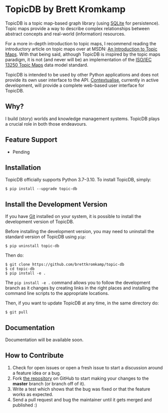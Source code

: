 # TopicDB by Brett Kromkamp

TopicDB is a topic map-based graph library (using [SQLite](https://www.sqlite.org/index.html) for persistence). Topic maps provide a way to describe complex relationships between abstract concepts and real-world (information) resources.

For a more in-depth introduction to topic maps, I recommend reading the introductory article on topic maps over at MSDN: [An Introduction to Topic Maps](https://msdn.microsoft.com/en-us/library/aa480048.aspx). With that being said, although TopicDB is inspired by the topic maps paradigm, it is not (and never will be) an implementation of the [ISO/IEC 13250 Topic Maps](http://www.iso.org/iso/home/store/catalogue_tc/catalogue_detail.htm?csnumber=38068) data model standard.

TopicDB is intended to be used by other Python applications and does not provide its own user interface to the API. [Contextualise](https://github.com/brettkromkamp/contextualise), currently in active development, will provide a complete web-based user interface for TopicDB.

## Why?

I build (story) worlds and knowledge management systems. TopicDB plays a crucial role in both those endeavours.

## Feature Support

- Pending

## Installation

TopicDB officially supports Python 3.7–3.10. To install TopicDB, simply:

    $ pip install --upgrade topic-db

## Install the Development Version

If you have [Git](https://git-scm.com/) installed on your system, it is possible to install the development version of TopicDB.

Before installing the development version, you may need to uninstall the standard version of TopicDB using
``pip``:

    $ pip uninstall topic-db

Then do:

    $ git clone https://github.com/brettkromkamp/topic-db
    $ cd topic-db
    $ pip install -e .

The ``pip install -e .`` command allows you to follow the development branch as it changes by creating links in the right places and installing the command line scripts to the appropriate locations.

Then, if you want to update TopicDB at any time, in the same directory do:

    $ git pull

## Documentation

Documentation will be available soon.

## How to Contribute

1. Check for open issues or open a fresh issue to start a discussion around a feature idea or a bug.
2. Fork [the repository](https://github.com/brettkromkamp/topic-db) on GitHub to start making your changes to the **master** branch (or branch off of it).
3. Write a test which shows that the bug was fixed or that the feature works as expected.
4. Send a pull request and bug the maintainer until it gets merged and published :)